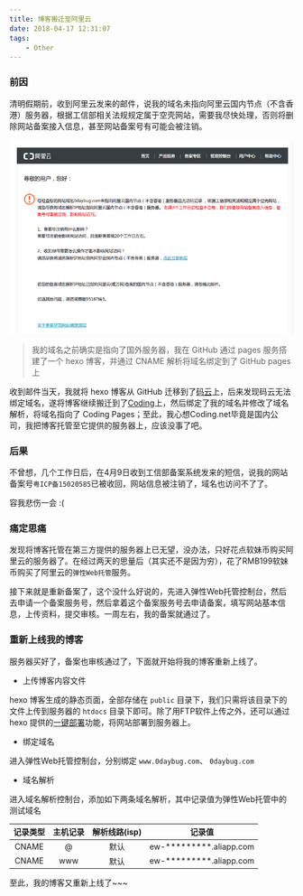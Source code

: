 ```yaml
---
title: 博客搬迁至阿里云
date: 2018-04-17 12:31:07
tags:
	- Other
---
```


### 前因

清明假期前，收到阿里云发来的邮件，说我的域名未指向阿里云国内节点（不含香港）服务器，根据工信部相关法规规定属于空壳网站，需要我尽快处理，否则将删除网站备案接入信息，甚至网站备案号有可能会被注销。

![email](/images/201804/A6E70FA52B0EF01384ABB896690F28D8.png)

> 我的域名之前确实是指向了国外服务器，我在 GitHub 通过 pages 服务搭建了一个 hexo 博客，并通过 CNAME 解析将域名绑定到了 GitHub pages 上

收到邮件当天，我就将 hexo 博客从 GitHub 迁移到了[码云](https://gitee.com)上，后来发现码云无法绑定域名，遂将博客继续搬迁到了[Coding](https://coding.net)上，然后绑定了我的域名并修改了域名解析，将域名指向了 Coding Pages；至此，我心想Coding.net毕竟是国内公司，我把博客托管至它提供的服务器上，应该没事了吧。

### 后果

不曾想，几个工作日后，在4月9日收到工信部备案系统发来的短信，说我的网站备案号`粤ICP备15020585`已被收回，网站信息被注销了，域名也访问不了了。

容我悲伤一会 :(

### 痛定思痛

发现将博客托管在第三方提供的服务器上已无望，没办法，只好花点软妹币购买阿里云的服务器了。在经过两天的思量后（其实还不是因为穷），花了RMB199软妹币购买了阿里云的`弹性Web托管`服务。

接下来就是重新备案了，这个没什么好说的，先进入弹性Web托管控制台，然后去申请一个备案服务号，然后拿着这个备案服务号去申请备案，填写网站基本信息，上传资料，提交审核。一周左右，我的备案就通过了。

### 重新上线我的博客

服务器买好了，备案也审核通过了，下面就开始将我的博客重新上线了。

- 上传博客内容文件

hexo 博客生成的静态页面，全部存储在 `public` 目录下，我们只需将该目录下的文件上传到服务器的 `htdocs` 目录下即可。除了用FTP软件上传之外，还可以通过 hexo 提供的[一键部署](https://hexo.io/zh-cn/docs/deployment.html#FTPSync)功能，将网站部署到服务器上。

- 绑定域名

进入弹性Web托管控制台，分别绑定 `www.0daybug.com`、 `0daybug.com`

- 域名解析

进入域名解析控制台，添加如下两条域名解析，其中记录值为弹性Web托管中的测试域名

| 记录类型 | 主机记录 | 解析线路(isp) | 记录值 |
| :-: | :-: | :-: | :-: |
| CNAME | @ | 默认 | ew-*********.aliapp.com |
| CNAME | www | 默认 | ew-*********.aliapp.com |

至此，我的博客又重新上线了~~~
